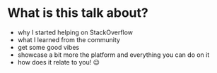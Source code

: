 # What is this talk about?

- why I started helping on StackOverflow
- what I learned from the community
- get some good vibes
- showcase a bit more the platform and everything you can do on it
- how does it relate to you! 😉
